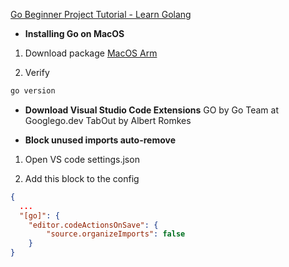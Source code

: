 [Go Beginner Project Tutorial - Learn Golang](https://www.youtube.com/watch?v=LHhsNa_Kgns)


- **Installing Go on MacOS**

1. Download package
[MacOS Arm](https://go.dev/dl/)

2. Verify
```bash
go version
```

- **Download Visual Studio Code Extensions**
GO by Go Team at Googlego.dev
TabOut by Albert Romkes

- **Block unused imports auto-remove**
1. Open VS code settings.json


2. Add this block to the config
```json
{
  ...
  "[go]": {
    "editor.codeActionsOnSave": {
        "source.organizeImports": false
    }
}
```

